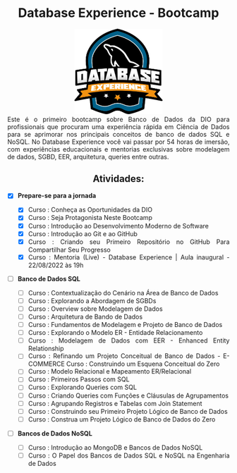 # <div class Align = "center">Database Experience - Bootcamp</div>

<div class Align = "center"> <img src="database-experience.png" alt="database-experience" width="200"/></div>

<div class Align = "justify"> Este é o primeiro bootcamp sobre Banco de Dados da DIO para profissionais que procuram uma experiência rápida em Ciência de Dados para se aprimorar nos principais conceitos de banco de dados SQL e NoSQL. No Database Experience você vai passar por 54 horas de imersão, com experiências educacionais e mentorias exclusivas sobre modelagem de dados, SGBD, EER, arquitetura, queries entre outras. <br>   

## <div class Align = "center">**Atividades**:</div>  

- [x] **Prepare-se para a jornada**

  - [x] Curso : Conheça as Oportunidades da DIO
  - [x] Curso : Seja Protagonista Neste Bootcamp
  - [x] Curso : Introdução ao Desenvolvimento Moderno de Software
  - [x] Curso : Introdução ao Git e ao GitHub
  - [x] Curso : Criando seu Primeiro Repositório no GitHub Para Compartilhar Seu Progresso
  - [x] Curso : Mentoria (Live) - Database Experience | Aula inaugural - 22/08/2022 às 19h

- [ ] **Banco de Dados SQL**

  - [ ] Curso : Contextualização do Cenário na  Área de Banco de Dados
  - [ ] Curso : Explorando a Abordagem de SGBDs
  - [ ] Curso : Overview sobre Modelagem de Dados
  - [ ] Curso : Arquitetura de Bando de Dados
  - [ ] Curso : Fundamentos de Modelagem e Projeto de Banco de Dados
  - [ ] Curso : Explorando o Modelo ER - Entidade Relacionamento
  - [ ] Curso : Modelagem de Dados com EER - Enhanced Entity Relationship
  - [ ] Curso : Refinando um Projeto Conceitual de Banco de Dados - E-COMMERCE
  Curso : Construindo um Esquena Conceitual do Zero
  - [ ] Curso : Modelo Relacional e Mapeamento ER/Relacional
  - [ ] Curso : Primeiros Passos com SQL
  - [ ] Curso : Explorando Queries com SQL
  - [ ] Curso : Criando Queries com Funções e Cláusulas de Agrupamentos
  - [ ] Curso : Agrupando Registros e Tabelas com Join Statement
  - [ ] Curso : Construindo seu Primeiro Projeto Lógico de Banco de Dados
  - [ ] Curso : Construa um Projeto Lógico de Banco de Dados do Zero

- [ ] **Bancos de Dados NoSQL**

  - [ ] Curso : Introdução ao MongoDB e Bancos de Dados NoSQL
  - [ ] Curso : O Papel dos Bancos de Dados SQL e NoSQL na Engenharia de Dados </div>